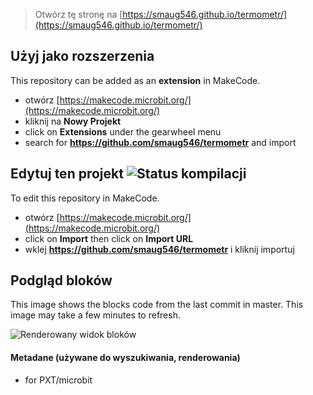 
> Otwórz tę stronę na [https://smaug546.github.io/termometr/](https://smaug546.github.io/termometr/)

## Użyj jako rozszerzenia

This repository can be added as an **extension** in MakeCode.

* otwórz [https://makecode.microbit.org/](https://makecode.microbit.org/)
* kliknij na **Nowy Projekt**
* click on **Extensions** under the gearwheel menu
* search for **https://github.com/smaug546/termometr** and import

## Edytuj ten projekt ![Status kompilacji](https://github.com/smaug546/termometr/workflows/MakeCode/badge.svg)

To edit this repository in MakeCode.

* otwórz [https://makecode.microbit.org/](https://makecode.microbit.org/)
* click on **Import** then click on **Import URL**
* wklej **https://github.com/smaug546/termometr** i kliknij importuj

## Podgląd bloków

This image shows the blocks code from the last commit in master.
This image may take a few minutes to refresh.

![Renderowany widok bloków](https://github.com/smaug546/termometr/raw/master/.github/makecode/blocks.png)

#### Metadane (używane do wyszukiwania, renderowania)

* for PXT/microbit
<script src="https://makecode.com/gh-pages-embed.js"></script><script>makeCodeRender("{{ site.makecode.home_url }}", "{{ site.github.owner_name }}/{{ site.github.repository_name }}");</script>
